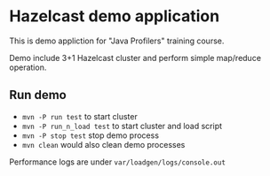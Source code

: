Hazelcast demo application
==========================

This is demo appliction for "Java Profilers" training course.

Demo include 3+1 Hazelcast cluster and perform simple map/reduce operation.

Run demo
--------

 * `mvn -P run test` to start cluster
 * `mvn -P run_n_load test` to start cluster and load script
 * `mvn -P stop test` stop demo process
 * `mvn clean` would also clean demo processes

Performance logs are under `var/loadgen/logs/console.out`